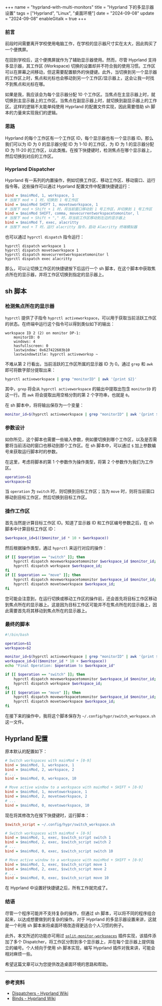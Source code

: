 +++
name = "hyprland-with-multi-monitors"
title = "Hyprland 下的多显示器设置"
tags = ["Hyprland", "Linux", "桌面环境"]
date = "2024-09-08"
update = "2024-09-08"
enableGitalk = true
+++

### 前言
前段时间需要离开学校使用电脑工作，在学校的显示器尺寸实在太大，因此购买了一个便携屏。

在回到学校后，这个便携屏就作为了辅助显示器使用。然而，尽管 Hyprland 支持多显示器，其工作区 (Workspace) 切换的设置却并不符合我的使用习惯。工作区可以在屏幕之间移动，但这需要配置额外的快捷键。此外，当切换到另一个显示器的工作区上时，焦点和光标也会移动到另一个工作区/显示器上，这会让我一时找不到焦点和光标在哪。

如果是我，我应该会为每个显示器分配 10 个工作区。当焦点在主显示器上时，就切换到主显示器上的工作区。当焦点在副显示器上时，就切换到副显示器上的工作区。这样的逻辑不太能单纯使用 Hyprland 的配置文件实现，因此需要借助 sh 脚本的力量来实现我们的逻辑。

### 思路
Hyprland 的每个工作区有一个工作区 ID，每个显示器也有一个显示器 ID。那么我们可以为 ID 为 0 的显示器分配 ID 为 1-10 的工作区，为 ID 为 1 的显示器分配 ID 为 11-20 的工作区，以此类推。在按下快捷键时，检测焦点在哪个显示器上，然后切换到对应的工作区。

### Hyprland Dispatcher
Hyprland 有一系列的内置操作，例如切换工作区、移动工作区、移动窗口、运行指令等。这些操作可以通过 Hyprland 配置文件中配置快捷键运行：
```ini
bind = $mainMod, 1, workspace, 1
# 当按下 mod + 1 时，切换到 1 号工作区
bind = $mainMod SHIFT 1, movetoworkspace, 1
# 当按下 mod + Shift + 1 时，将当前窗口移动到 1 号工作区，并切换到 1 号工作区
bind = $mainMod SHIFT, comma, movecurrentworkspacetomonitor, l
# 当按下 mod + Shift + "," 时，将当前工作区移动到左边的显示器上
bind = $mainMod T, exec, alacritty
# 当按下 mod + T 时，运行 alacritty 指令，启动 Alacritty 终端模拟器
```

也可以通过 `hyprctl dispatch` 指令运行：

```shell
hyprctl dispatch workspace 1
hyprctl dispatch movetoworkspace 1
hyprctl dispatch movecurrentworkspacetomonitor l
hyprctl dispatch exec alacritty
```

那么，可以让切换工作区的快捷键按下后运行一个 sh 脚本，在这个脚本中获取焦点所在的显示器，并将工作区切换到指定的显示器上。

## sh 脚本
### 检测焦点所在的显示器
`hyprctl` 提供了子指令 `hyprctl activeworkspace`，可以用于获取当前活跃工作区的状态。在终端中运行这个指令可以得到类似如下的输出：

```plain
workspace ID 2 (2) on monitor DP-1:
	monitorID: 0
	windows: 4
	hasfullscreen: 0
	lastwindow: 0x627422603b10
	lastwindowtitle: hyprctl activeworksp ~
```

不难从第 2 行看出，当前活跃的工作区所属的显示器 ID 为 0。通过 `grep` 和 `awk` 即可将数字部分提取出来：

```bash
hyprctl activeworkspace | grep "monitorID" | awk '{print $2}'
```

其中，`grep` 将会从 `hyprctl activeworkspace` 的输出中提取出包含 `monitorID` 的这一行。而 `awk` 将会提取出用空格分割的第 2 个字符串，也就是 `0`。

在 sh 脚本中，将将输出保存为一个变量：

```bash
monitor_id=$(hyprctl activeworkspace | grep "monitorID" | awk '{print $2}')
```

### 参数设计
如你所见，这个脚本也需要一些输入参数，例如要切换到哪个工作区，以及是否需要将当前活动的窗口也移动到那个工作区。在 sh 脚本中，可以通过 `$` 加上参数编号来获取运行脚本时的参数。

在这里，考虑将脚本的第 1 个参数作为操作类型，将第 2 个参数作为我们为工作区。

```bash
operation=$1
workspace=$2
```

当 `operation` 为 `switch` 时，则切换到目标工作区；当为 `move` 时，则将当前窗口移动到目标工作区，然后切换到目标工作区。

### 操作工作区
首先当然是计算目标工作区 ID。知道了显示器 ID 和工作区编号参数之后，在 sh 脚本中计算目标工作区 ID：

```bash
$workspace_id=$(($monitor_id * 10 + $workspace))
```

然后根据操作类型，通过 `hyprctl` 来运行对应的操作：

```bash
if [[ $operation == "switch" ]]; then
	hyprctl dispatch moveworkspacetomonitor $workspace_id $monitor_id;
	hyprctl dispatch workspace $workspace_id;
fi
if [[ $operation == "move" ]]; then
	hyprctl dispatch moveworkspacetomonitor $workspace_id $monitor_id;
	hyprctl dispatch movetoworkspace $workspace_id;
fi
```

您可能会注意到，在运行切换或移动工作区的操作前，还会首先将目标工作区移动到焦点所在的显示器上。这是因为目标工作区可能并不在焦点所在的显示器上，因此需要首先将其移动到焦点所在的显示器上。

### 最终的脚本
```bash
#!/bin/bash

operation=$1
workspace=$2

monitor_id=$(hyprctl activeworkspace | grep "monitorID" | awk '{print $2}')
workspace_id=$(($monitor_id * 10 + $workspace))
echo "Final Operation: $operation to $workspace_id"

if [[ $operation == "switch" ]]; then
	hyprctl dispatch moveworkspacetomonitor $workspace_id $monitor_id;
	hyprctl dispatch workspace $workspace_id;
fi
if [[ $operation == "move" ]]; then
	hyprctl dispatch moveworkspacetomonitor $workspace_id $monitor_id;
	hyprctl dispatch movetoworkspace $workspace_id;
fi

```

在接下来的操作中，我将这个脚本保存为 `~/.config/hypr/switch_workspace.sh` 这一文件。

## Hyprland 配置
原本默认的配置如下：

```ini
# Switch workspaces with mainMod + [0-9]
bind = $mainMod, 1, workspace, 1
bind = $mainMod, 2, workspace, 2
# ...
bind = $mainMod, 0, workspace, 10

# Move active window to a workspace with mainMod + SHIFT + [0-9]
bind = $mainMod, 1, movetoworkspace, 1
bind = $mainMod, 2, movetoworkspace, 2
# ...
bind = $mainMod, 0, movetoworkspace, 10
```

现在将其修改为在按下快捷键时，运行脚本：

```ini
$switch_script = ~/.config/hypr/switch_workspace.sh

# Switch workspaces with mainMod + [0-9]
bind = $mainMod, 1, exec, $switch_script switch 1
bind = $mainMod, 2, exec, $switch_script switch 2
# ...
bind = $mainMod, 0, exec, $switch_script switch 10

# Move active window to a workspace with mainMod + SHIFT + [0-9]
bind = $mainMod, 1, exec, $switch_script move 1
bind = $mainMod, 2, exec, $switch_script move 2
# ...
bind = $mainMod, 0, exec, $switch_script move 10
```

在 Hyprland 中设置好快捷键之后，所有工作就完成了。

### 结语
尽管一个程序可能并不支持复杂的操作，但通过 sh 脚本，可以将不同的程序组合起来，以达成想要做到的复杂的操作。对于 Hyprland 的多显示器设置来讲，这就是一个利用 sh 脚本来将桌面环境改造得更适合个人习惯的例子。

此外，本文所述的功能亦可用过 [`split-monitor-workspaces`](https://github.com/Duckonaut/split-monitor-workspaces) 插件实现，该插件添加了多个 Dispatcher，将工作区分割到多个显示器上，并在每个显示器上提供独立的编号。个人倾向于使用 sh 脚本实现，编写 Hyprland 插件对我来讲，可能会相对麻烦一些。

希望这篇文章可以为您提供改造桌面环境的思路和帮助。

- - -
### 参考资料
- [Dispatchers - Hyprland Wiki](https://wiki.hyprland.org/Configuring/Dispatchers/)
- [Binds - Hyprland Wiki](https://wiki.hyprland.org/Configuring/Binds/)
